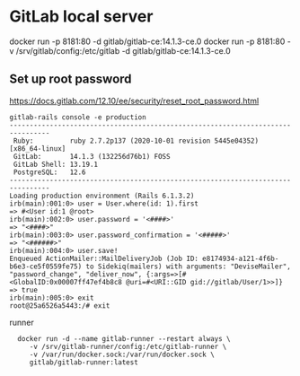 # GitLab local server

docker run -p 8181:80 -d gitlab/gitlab-ce:14.1.3-ce.0 
docker run -p 8181:80 -v /srv/gitlab/config:/etc/gitlab -d gitlab/gitlab-ce:14.1.3-ce.0 


## Set up root password

<https://docs.gitlab.com/12.10/ee/security/reset_root_password.html>

```console
gitlab-rails console -e production
--------------------------------------------------------------------------------
 Ruby:         ruby 2.7.2p137 (2020-10-01 revision 5445e04352) [x86_64-linux]
 GitLab:       14.1.3 (132256d76b1) FOSS
 GitLab Shell: 13.19.1
 PostgreSQL:   12.6
--------------------------------------------------------------------------------
Loading production environment (Rails 6.1.3.2)
irb(main):001:0> user = User.where(id: 1).first
=> #<User id:1 @root>
irb(main):002:0> user.password = '<####>'
=> "<####>"
irb(main):003:0> user.password_confirmation = '<#####>'
=> "<######>"
irb(main):004:0> user.save!
Enqueued ActionMailer::MailDeliveryJob (Job ID: e8174934-a121-4f6b-b6e3-ce5f0559fe75) to Sidekiq(mailers) with arguments: "DeviseMailer", "password_change", "deliver_now", {:args=>[#<GlobalID:0x00007ff47ef4b8c8 @uri=#<URI::GID gid://gitlab/User/1>>]}
=> true
irb(main):005:0> exit
root@25a6526a5443:/# exit
```

runner

```console
  docker run -d --name gitlab-runner --restart always \
     -v /srv/gitlab-runner/config:/etc/gitlab-runner \
     -v /var/run/docker.sock:/var/run/docker.sock \
     gitlab/gitlab-runner:latest
```
